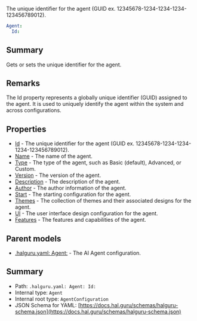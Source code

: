 <!--
title: Id
description: The unique identifier for the agent (GUID ex. 12345678-1234-1234-1234-123456789012).
version: 1.0.0+985fa281609b0afa8cea033581aabacb4efd2baa
generated: true
date: 2025-04-05T19:13:16Z
node: This file is generated by the command-line program: `halguru manual --generate-docs`
-->


The unique identifier for the agent (GUID ex. 12345678-1234-1234-1234-123456789012).

```yaml
Agent:
  Id:
```

## Summary

Gets or sets the unique identifier for the agent.

## Remarks

The Id property represents a globally unique identifier (GUID) assigned to the agent.
It is used to uniquely identify the agent within the system and across configurations.

## Properties

* [Id]((halguru)-agent-id.md) - The unique identifier for the agent (GUID ex. 12345678-1234-1234-1234-123456789012).
* [Name]((halguru)-agent-name.md) - The name of the agent.
* [Type]((halguru)-agent-type.md) - The type of the agent, such as Basic (default), Advanced, or Custom.
* [Version]((halguru)-agent-version.md) - The version of the agent.
* [Description]((halguru)-agent-description.md) - The description of the agent.
* [Author]((halguru)-agent-author.md) - The author information of the agent.
* [Start]((halguru)-agent-start.md) - The starting configuration for the agent.
* [Themes]((halguru)-agent-themes.md) - The collection of themes and their associated designs for the agent.
* [UI]((halguru)-agent-ui.md) - The user interface design configuration for the agent.
* [Features]((halguru)-agent-features.md) - The features and capabilities of the agent.

## Parent models

* [.halguru.yaml: Agent:]((halguru)-agent.md) - The AI Agent configuration.

## Summary

* Path: `.halguru.yaml: Agent: Id:`
* Internal type: `Agent`
* Internal root type: `AgentConfiguration`
* JSON Schema for YAML: [https://docs.hal.guru/schemas/halguru-schema.json](https://docs.hal.guru/schemas/halguru-schema.json)
